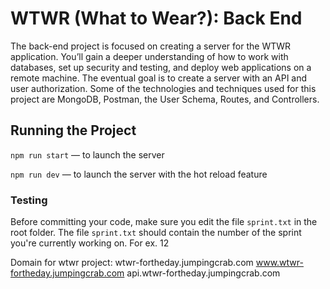 # WTWR (What to Wear?): Back End

The back-end project is focused on creating a server for the WTWR application. You’ll gain a deeper understanding of how to work with databases, set up security and testing, and deploy web applications on a remote machine. The eventual goal is to create a server with an API and user authorization. Some of the technologies and techniques used for this project are MongoDB, Postman, the User Schema, Routes, and Controllers.

## Running the Project

`npm run start` — to launch the server

`npm run dev` — to launch the server with the hot reload feature

### Testing

Before committing your code, make sure you edit the file `sprint.txt` in the root folder. The file `sprint.txt` should contain the number of the sprint you're currently working on. For ex. 12

Domain for wtwr project:
wtwr-fortheday.jumpingcrab.com
www.wtwr-fortheday.jumpingcrab.com
api.wtwr-fortheday.jumpingcrab.com
